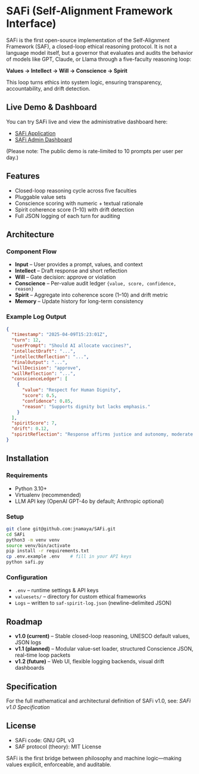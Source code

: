 # SAFi (Self-Alignment Framework Interface)

SAFi is the first open-source implementation of the Self-Alignment Framework (SAF), a closed-loop ethical reasoning protocol. It is not a language model itself, but a governor that evaluates and audits the behavior of models like GPT, Claude, or Llama through a five-faculty reasoning loop:

**Values → Intellect → Will → Conscience → Spirit**

This loop turns ethics into system logic, ensuring transparency, accountability, and drift detection.


## Live Demo & Dashboard

You can try SAFi live and view the administrative dashboard here:

* [SAFi Application](https://safi.selfalignmentframework.com/)
* [SAFi Admin Dashboard](https://dashboard.selfalignmentframework.com/)

(Please note: The public demo is rate-limited to 10 prompts per user per day.)


## Features

* Closed-loop reasoning cycle across five faculties
* Pluggable value sets
* Conscience scoring with numeric + textual rationale
* Spirit coherence score (1–10) with drift detection
* Full JSON logging of each turn for auditing


## Architecture

### Component Flow

* **Input** – User provides a prompt, values, and context
* **Intellect** – Draft response and short reflection
* **Will** – Gate decision: approve or violation
* **Conscience** – Per-value audit ledger `{value, score, confidence, reason}`
* **Spirit** – Aggregate into coherence score (1–10) and drift metric
* **Memory** – Update history for long-term consistency

### Example Log Output

```json
{
  "timestamp": "2025-04-09T15:23:01Z",
  "turn": 12,
  "userPrompt": "Should AI allocate vaccines?",
  "intellectDraft": "...",
  "intellectReflection": "...",
  "finalOutput": "...",
  "willDecision": "approve",
  "willReflection": "...",
  "conscienceLedger": [
    {
      "value": "Respect for Human Dignity",
      "score": 0.5,
      "confidence": 0.85,
      "reason": "Supports dignity but lacks emphasis."
    }
  ],
  "spiritScore": 7,
  "drift": 0.12,
  "spiritReflection": "Response affirms justice and autonomy, moderate coherence."
}
```

## Installation

### Requirements

* Python 3.10+
* Virtualenv (recommended)
* LLM API key (OpenAI GPT-4o by default; Anthropic optional)

### Setup

```bash
git clone git@github.com:jnamaya/SAFi.git
cd SAFi
python3 -m venv venv
source venv/bin/activate
pip install -r requirements.txt
cp .env.example .env    # fill in your API keys
python safi.py
```

### Configuration

* `.env` – runtime settings & API keys
* `valuesets/` – directory for custom ethical frameworks
* `Logs` – written to `saf-spirit-log.json` (newline-delimited JSON)

## Roadmap

* **v1.0 (current)** – Stable closed-loop reasoning, UNESCO default values, JSON logs
* **v1.1 (planned)** – Modular value-set loader, structured Conscience JSON, real-time loop packets
* **v1.2 (future)** – Web UI, flexible logging backends, visual drift dashboards


## Specification

For the full mathematical and architectural definition of SAFi v1.0, see: *SAFi v1.0 Specification*


## License

* SAFi code: GNU GPL v3
* SAF protocol (theory): MIT License

SAFi is the first bridge between philosophy and machine logic—making values explicit, enforceable, and auditable.
